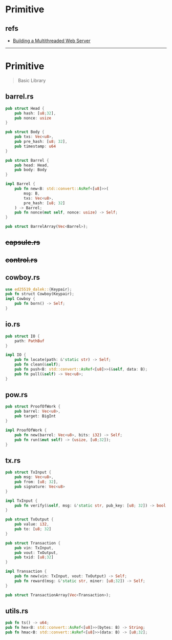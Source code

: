# Primitive

## refs

+ [Building a Multithreaded Web Server][1]



[1]: https://doc.rust-lang.org/book/ch20-00-final-project-a-web-server.html



---

# Primitive
> Basic Library

## barrel.rs
```rust
pub struct Head {
    pub hash: [u8;32],
    pub nonce: usize
}

pub struct Body {
    pub txs: Vec<u8>,
    pub pre_hash: [u8; 32],
    pub timestamp: u64
}

pub struct Barrel {
    pub head: Head,
    pub body: Body
}

impl Barrel {
    pub fn new<B: std::convert::AsRef<[u8]>>(
        msg: B, 
        txs: Vec<u8>, 
        pre_hash: [u8; 32]
    ) -> Barrel;
    pub fn nonce(mut self, nonce: usize) -> Self;
}

pub struct BarrelArray(Vec<Barrel>);
```
## ~~capsule.rs~~

## ~~control.rs~~

## cowboy.rs
```rust
use ed25519_dalek::{Keypair};
pub fn struct Cowboy(Keypair);
impl Cowboy {
    pub fn born() -> Self;
}
```

## io.rs
```rust
pub struct IO {
    path: PathBuf
}

impl IO {
    pub fn locate(path: &'static str) -> Self;
    pub fn clean(&self);
    pub fn push<B: std::convert::AsRef<[u8]>>(&self, data: B);
    pub fn pull(&self) -> Vec<u8>;
}
```

## pow.rs
```rust
pub struct ProofOfWork {
    pub barrel: Vec<u8>,
    pub target: BigInt
}

impl ProofOfWork {
    pub fn new(barrel: Vec<u8>, bits: i32) -> Self;
    pub fn run(&mut self) -> (usize, [u8;32]);
}
```

## tx.rs
```rust
pub struct TxInput {
    pub msg: Vec<u8>,
    pub from: [u8; 32],
    pub signature: Vec<u8>
}

impl TxInput {
    pub fn verify(&self, msg: &'static str, pub_key: [u8; 32]) -> bool;
}

pub struct TxOutput {
    pub value: i32,
    pub to: [u8; 32]
}

pub struct Transaction {
    pub vin: TxInput,
    pub vout: TxOutput,
    pub txid: [u8;32]
}

impl Transaction {
    pub fn new(vin: TxInput, vout: TxOutput) -> Self;
    pub fn reward(msg: &'static str, miner: [u8;32]) -> Self;
}

pub struct TransactionArray(Vec<Transaction>);
```

## utils.rs
```rust
pub fn ts() -> u64;
pub fn hex<B: std::convert::AsRef<[u8]>>(bytes: B) -> String;
pub fn hmac<B: std::convert::AsRef<[u8]>>(data: B) -> [u8;32];
```
